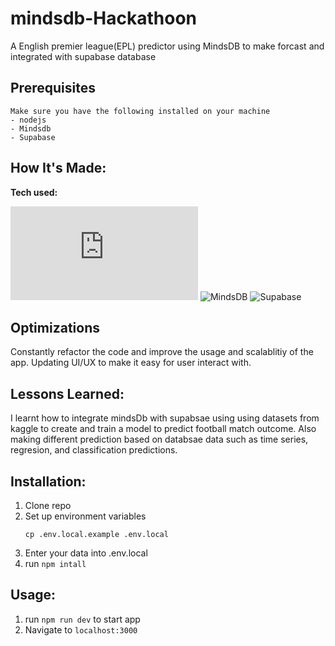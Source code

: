# mindsdb-Hackathoon

A English premier league(EPL) predictor using MindsDB to make forcast and integrated with supabase database

## Prerequisites

    Make sure you have the following installed on your machine
    - nodejs
    - Mindsdb
    - Supabase

## How It's Made:

**Tech used:**<p>![NextJS](https://img.shields.io/static/v1?label=|&message=NEXT.JS&color=2b625f&style=plastic&logo=next.js) ![MindsDB](https://img.shields.io/static/v1?label=|&message=MINDSDB&color=bbb111&style=plastic&logo=mindsDB) ![Supabase](https://img.shields.io/static/v1?label=|&message=SUPABASE&color=bbb111&style=plastic&logo=supabase)</p>

## Optimizations

Constantly refactor the code and improve the usage and scalablitiy of the app. Updating UI/UX to make it easy for user interact with.

## Lessons Learned:

I learnt how to integrate mindsDb with supabsae using using datasets from kaggle to create and train a model to predict football match outcome. Also making different prediction based on databsae data such as time series, regresion, and classification predictions.

## Installation:

1. Clone repo
1. Set up environment variables
   ```
   cp .env.local.example .env.local
   ```
1. Enter your data into .env.local
1. run `npm intall` 

## Usage:

1. run `npm run dev` to start app
1. Navigate to `localhost:3000`
